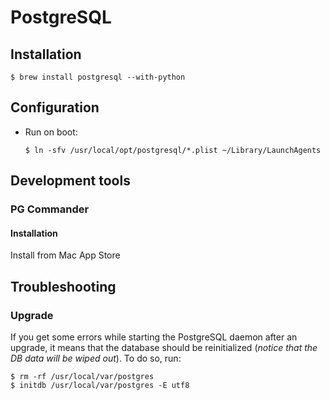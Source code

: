 # PostgreSQL

## Installation

```ShellSession
$ brew install postgresql --with-python
```

## Configuration

* Run on boot:

  ```ShellSession
  $ ln -sfv /usr/local/opt/postgresql/*.plist ~/Library/LaunchAgents
  ```

## Development tools

### PG Commander

#### Installation

Install from Mac App Store

## Troubleshooting

### Upgrade

If you get some errors while starting the PostgreSQL daemon after an upgrade, it means that the database should be reinitialized (*notice that the DB data will be wiped out*). To do so, run:

```ShellSession
$ rm -rf /usr/local/var/postgres
$ initdb /usr/local/var/postgres -E utf8
```
